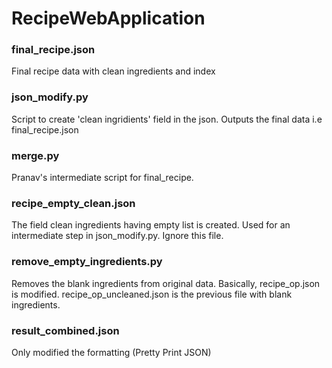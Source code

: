# RecipeWebApplication

### final_recipe.json
Final recipe data with clean ingredients and index

### json_modify.py
Script to create 'clean ingridients' field in the json. Outputs the final data i.e final_recipe.json

### merge.py
Pranav's intermediate script for final_recipe.

### recipe_empty_clean.json
The field clean ingredients having empty list is created. Used for an intermediate step in json_modify.py. Ignore this file.

### remove_empty_ingredients.py
Removes the blank ingredients from original data. Basically, recipe_op.json is modified. recipe_op_uncleaned.json is the previous file with blank ingredients.

### result_combined.json
Only modified the formatting (Pretty Print JSON)
